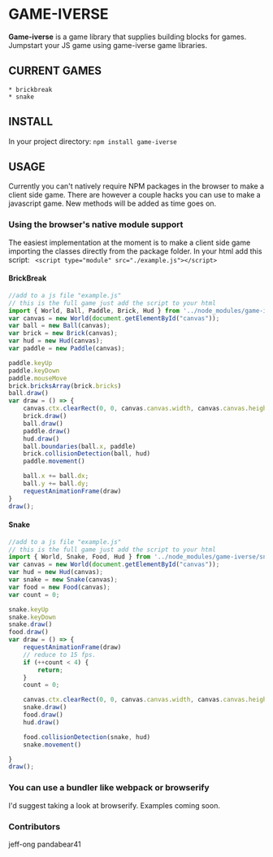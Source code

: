 # GAME-IVERSE
**Game-iverse** is a game library that supplies building blocks for games. 
Jumpstart your JS game using game-iverse game libraries.

## CURRENT GAMES 
    * brickbreak
    * snake

## INSTALL
In your project directory:
`npm install game-iverse`

## USAGE
Currently you can't natively require NPM packages in the browser to make a client side game. There are however a couple hacks you can use to make a javascript game. New methods will be added as time goes on.


### Using the browser's native module support
The easiest implementation at the moment is to make a client side game importing the classes directly from the package folder.
In your html add this script: ` <script type="module" src="./example.js"></script>`

#### BrickBreak
```javascript
//add to a js file "example.js"
// this is the full game just add the script to your html
import { World, Ball, Paddle, Brick, Hud } from '../node_modules/game-iverse/brickbreak/brickbreakclasses.js'
var canvas = new World(document.getElementById("canvas"));
var ball = new Ball(canvas);
var brick = new Brick(canvas);
var hud = new Hud(canvas);
var paddle = new Paddle(canvas);

paddle.keyUp
paddle.keyDown
paddle.mouseMove
brick.bricksArray(brick.bricks)
ball.draw()
var draw = () => {
    canvas.ctx.clearRect(0, 0, canvas.canvas.width, canvas.canvas.height);
    brick.draw()
    ball.draw()
    paddle.draw()
    hud.draw()
    ball.boundaries(ball.x, paddle)
    brick.collisionDetection(ball, hud)
    paddle.movement()

    ball.x += ball.dx;
    ball.y += ball.dy;
    requestAnimationFrame(draw)
}
draw();

```

#### Snake
```javascript
//add to a js file "example.js"
// this is the full game just add the script to your html
import { World, Snake, Food, Hud } from '../node_modules/game-iverse/snake/snakeclasses.js'
var canvas = new World(document.getElementById("canvas"));
var hud = new Hud(canvas);
var snake = new Snake(canvas);
var food = new Food(canvas);
var count = 0;

snake.keyUp
snake.keyDown
snake.draw()
food.draw()
var draw = () => {
    requestAnimationFrame(draw)
    // reduce to 15 fps.
    if (++count < 4) {
        return;
    }
    count = 0;

    canvas.ctx.clearRect(0, 0, canvas.canvas.width, canvas.canvas.height);
    snake.draw()
    food.draw()
    hud.draw()

    food.collisionDetection(snake, hud)
    snake.movement()

}
draw();
```

### You can use a bundler like webpack or browserify
I'd suggest taking a look at browserify.
Examples coming soon.

### Contributors
jeff-ong
pandabear41
